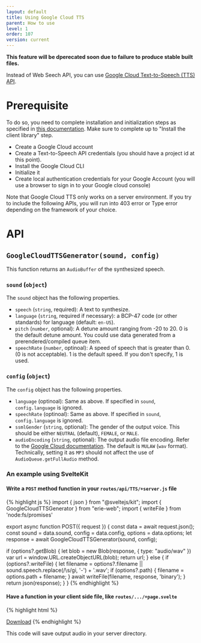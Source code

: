 ```yaml
---
layout: default
title: Using Google Cloud TTS
parent: How to use
level: 1
order: 107
version: current
---
```


**This feature will be dperecated soon due to failure to produce stable built files.**

Instead of Web Seech API, you can use [Google Cloud Text-to-Speech (TTS) API](https://cloud.google.com/text-to-speech).

# Prerequisite

To do so, you need to complete installation and initialization steps as specified in [this documentation](https://cloud.google.com/text-to-speech/docs/create-audio-text-client-libraries).
Make sure to complete up to "Install the client library" step.

- Create a Google Cloud account
- Create a Text-to-Speech API credentials (you should have a project id at this point).
- Install the Google Cloud CLI
- Initialize it
- Create local authentication credentials for your Google Account (you will use a browser to sign in to your Google cloud console)

Note that Google Cloud TTS only works on a server environment. If you try to include the following APIs, you will run into 403 error or Type error depending on the framework of your choice.

# API

## `GoogleCloudTTSGenerator(sound, config)`

This function returns an `AudioBuffer` of the synthesized speech.

### `sound` (`object`)

The `sound` object has the following properties.

- `speech` (`string`, required): A text to synthesize.
- `language` (`string`, required if necessary): a BCP-47 code (or other standards) for language (default: `en-US`).
- `pitch` (`number`, optional): A detune amount ranging from -20 to 20. 0 is the default detune amount. You could use data generated from a prerendered/compiled queue item.
- `speechRate` (`number`, optinoal): A speed of speech that is greater than 0. (0 is not acceptable). 1 is the default speed. If you don't specify, 1 is used.

### `config` (`object`)

The `config` object has the following properties.

- `language` (optinoal): Same as above. If specified in `sound`, `config.language` is ignored.
- `speechRate` (optinoal): Same as above. If specified in `sound`, `config.language` is ignored.
- `ssmlGender` (`string`, optional): The gender of the output voice. This should be either `NEUTRAL` (default), `FEMALE`, or `MALE`.
- `audioEncoding` (`string`, optional): The output audio file encoding. Refer to the [Google Cloud documentation](https://cloud.google.com/text-to-speech/docs/reference/rest/v1/AudioConfig#audioencoding). The default is `MULAW` (`wav` format). Technically, setting it as `MP3` should not affect the use of `AudioQueue.getFullAudio` method.

### An example using SvelteKit

#### Write a `POST` method function in your `routes/api/TTS/+server.js` file

{% highlight js %}
import { json } from "@sveltejs/kit";
import { GoogleCloudTTSGenerator } from "erie-web";
import { writeFile } from 'node:fs/promises'

export async function POST({ request }) {
  const data = await request.json();
  const sound = data.sound,
    config = data.config,
    options = data.options;
  let response = await GoogleCloudTTSGenerator(sound, config);

  if (options?.getBlob) {
    let blob = new Blob(response, { type: "audio/wav" })
    var url = window.URL.createObjectURL(blob);
    return url;
  } else {
    if (options?.writeFile) {
      let filename = options?.filename || sound.speech.replace(/\s/gi, '-') + '.wav';
      if (options?.path) {
        filename = options.path + filename;
      }
      await writeFile(filename, response, 'binary');
    }
    return json(response);
  }
}
{% endhighlight %}

#### Have a function in your client side file, like `routes/.../+page.svelte`

{% highlight html %}
<script>
  import { bufferToArrayBuffer } from "erie-web";
  async function getTTS(data) {
  let sound = {};
  Object.assign(sound, data.text);
  if (!sound.language) sound.language = document?.documentElement?.lang;
  let res = await fetch("/api/TTS", {
   method: "POST",
   body: JSON.stringify({ sound, config: data.config }),
   headers: {
    "content-type": "application/json",
   },
  });
  let parsed = await res.json();
  return bufferToArrayBuffer(parsed.data);
 }

  let BlobLink;
  async function getFullAudio() {
    BlobLink = await queue.getFullAudio(getTTS);
  }
</script>

<a href={totalBlobLink}>Download</a>
{% endhighlight %}

This code will save output audio in your server directory.
